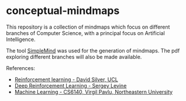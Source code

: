# conceptual-mindmaps
This repository is a collection of mindmaps which focus on different branches of Computer Science, with a principal focus on Artificial Intelligence.

The tool [SimpleMind](https://simplemind.eu/) was used for the generation of mindmaps. The pdf exploring different branches will also be made available.

References:
- [Reinforcement learning - David Silver, UCL](http://www0.cs.ucl.ac.uk/staff/d.silver/web/Teaching.html)
- [Deep Reinforcement Learning - Sergey Levine](http://rail.eecs.berkeley.edu/deeprlcourse/)
- [Machine Learning - CS6140, Virgil Pavlu, Northeastern University](http://www.ccs.neu.edu/home/vip/teach/MLcourse/html/aboutcs6140.html)
